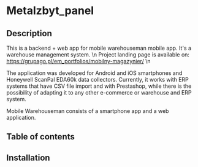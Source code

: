 # Metalzbyt_panel

## Description

This is a backend + web app for mobile warehouseman mobile app. It's a warehouse management system. \n
Project landing page is available on: https://grupago.pl/em_portfolios/mobilny-magazynier/ \n

The application was developed for Android and iOS smartphones and Honeywell ScanPal EDA60k data collectors. Currently, it works with ERP systems that have CSV file import and with Prestashop, while there is the possibility of adapting it to any other e-commerce or warehouse and ERP system.

Mobile Warehouseman consists of a smartphone app and a web application.

## Table of contents



## Installation
